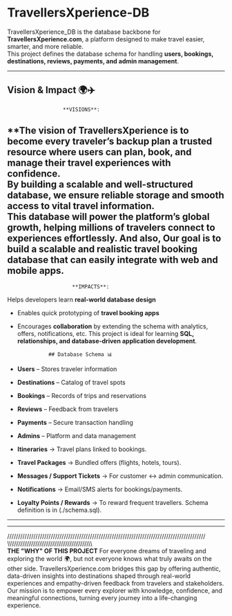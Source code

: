 # TravellersXperience-DB

TravellersXperience_DB is the database backbone for **TravellersXperience.com**, a platform designed to make travel easier, smarter, and more reliable.  
This project defines the database schema for handling **users, bookings, destinations, reviews, payments, and admin management**.

---


## Vision & Impact 🌍✈️

                      **VISIONS**:

                      
**The vision of TravellersXperience is to become **every traveler’s backup plan** a trusted resource where users can plan, book, and manage their travel experiences with confidence.  
By building a scalable and well-structured database, we ensure reliable storage and smooth access to vital travel information.  
This database will power the platform’s **global growth**, helping millions of travelers connect to experiences effortlessly.
And also, Our goal is to build a **scalable and realistic travel booking database** that can easily integrate with **web and mobile apps**. 
---
                         **IMPACTS**:

                         
 Helps developers learn **real-world database design**  
- Enables quick prototyping of **travel booking apps**  
- Encourages **collaboration** by extending the schema with analytics, offers, notifications, etc.
This project is ideal for learning **SQL, relationships, and database-driven application development**.


                ## Database Schema 📊

- **Users** – Stores traveler information  
- **Destinations** – Catalog of travel spots  
- **Bookings** – Records of trips and reservations  
- **Reviews** – Feedback from travelers  
- **Payments** – Secure transaction handling  
- **Admins** – Platform and data management    
- **Itineraries** → Travel plans linked to bookings.
- **Travel Packages** → Bundled offers (flights, hotels, tours).
- **Messages / Support Tickets** → For customer ↔️ admin communication.
- **Notifications** → Email/SMS alerts for bookings/payments.
- **Loyalty Points / Rewards** → To reward frequent travellers.
     Schema definition is in (./schema.sql).

*******************************************************************************************
*******************************************************************************************
///////////////////////////////////////////////////////////////////////////////////////////
\\\\\\\\\\\\\\\\\\\\\\\\\\\\\\\\\\\\\\\\\\\\\\\\\\\\\\\\\\\\\\\\\\\\\\\\\\\\\\\\\\\\\\\\\\\
                    **THE  "WHY" OF THIS PROJECT**
 For everyone dreams of traveling and exploring the world 🌍, but not everyone knows what truly awaits on the other side.
TravellersXperience.com bridges this gap by offering authentic, data-driven insights into destinations shaped through real-world experiences and empathy-driven feedback from travelers and stakeholders.
Our mission is to empower every explorer with knowledge, confidence, and meaningful connections, turning every journey into a life-changing experience. 
                  
